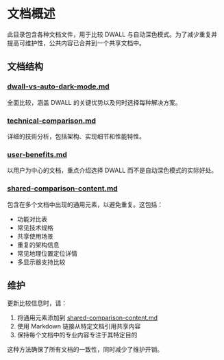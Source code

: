# 文档概述

此目录包含各种文档文件，用于比较 DWALL 与自动深色模式。为了减少重复并提高可维护性，公共内容已合并到一个共享文档中。

## 文档结构

### [dwall-vs-auto-dark-mode.md](./dwall-vs-auto-dark-mode.zh-CN.md)

全面比较，涵盖 DWALL 的关键优势以及何时选择每种解决方案。

### [technical-comparison.md](./technical-comparison.zh-CN.md)

详细的技術分析，包括架构、实现细节和性能特性。

### [user-benefits.md](./user-benefits.zh-CN.md)

以用户为中心的文档，重点介绍选择 DWALL 而不是自动深色模式的实际好处。

### [shared-comparison-content.md](./shared-comparison-content.zh-CN.md)

包含在多个文档中出现的通用元素，以避免重复。这包括：

- 功能对比表
- 常见技术规格
- 共享使用场景
- 重复的架构信息
- 常见地理位置定位详情
- 多显示器支持比较

## 维护

更新比较信息时，请：

1. 将通用元素添加到 [shared-comparison-content.md](./shared-comparison-content.zh-CN.md)
2. 使用 Markdown 链接从特定文档引用共享内容
3. 保持每个文档中的专业内容专注于其特定目的

这种方法确保了所有文档的一致性，同时减少了维护开销。
